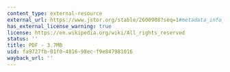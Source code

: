 ```yaml
---
content_type: external-resource
external_url: https://www.jstor.org/stable/2600908?seq=1#metadata_info_tab_contents
has_external_license_warning: true
license: https://en.wikipedia.org/wiki/All_rights_reserved
status: ''
title: PDF - 3.7MB
uid: fa9727fb-01f0-4816-98ec-f9e847981016
wayback_url: ''
---
```

